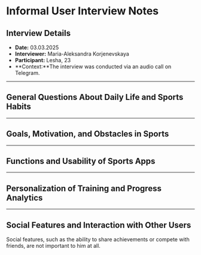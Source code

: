 # Informal User Interview Notes 

## Interview Details 
- **Date:** 03.03.2025
- **Interviewer:** Maria-Aleksandra Korjenevskaya 
- **Participant:** Lesha, 23
- **Context:**The interview was conducted via an audio call on Telegram.
- --- 
## General Questions About Daily Life and Sports Habits


---- 
## Goals, Motivation, and Obstacles in Sports



--- 
## Functions and Usability of Sports Apps

--- 
## Personalization of Training and Progress Analytics



--- 
## Social Features and Interaction with Other Users

Social features, such as the ability to share achievements or compete with friends, are not important to him at all.



